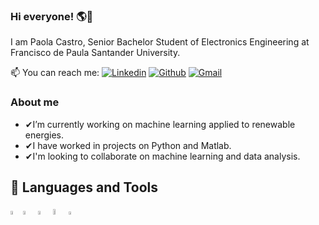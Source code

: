 ### Hi everyone! 🌎👋

I am Paola Castro, Senior Bachelor Student of Electronics Engineering at Francisco de Paula Santander University.

📫 You can reach me:
[![Linkedin](https://img.shields.io/badge/-LinkedIn-blue?style=flat&logo=Linkedin&logoColor=white)](https://www.linkedin.com/in/paola-andrea-castro-correa-02471a234/)  [![Github](https://img.shields.io/badge/-Github-000?style=flat&logo=Github&logoColor=white)](https://github.com/C-Paola)  [![Gmail](https://img.shields.io/badge/-Gmail-c71610?style=flat&logo=Gmail&logoColor=white)](mailto:paolaandreacaco@ufps.edu.co)

### About me

- ✔I’m currently working on machine learning applied to renewable energies.
- ✔I have worked in projects on Python and Matlab.
- ✔I'm looking to collaborate on machine learning and data analysis.


## 📌 Languages and Tools

[<code><img width="4%" src="https://user-images.githubusercontent.com/62435332/219449760-db4744c0-1d44-4f8f-9044-13c2e9a0aed4.png"></code>](https://www.python.org/)[<code><img width="4%" src="https://user-images.githubusercontent.com/62435332/219450116-2cd03d24-6920-400f-ab72-d1fe1fc15883.png"></code>](https://www.mathworks.com/products/matlab.html) [<code><img width="4%" src="https://user-images.githubusercontent.com/62435332/219451705-1464f37c-163e-42f6-989d-7f2132fc8f47.png"></code>](https://developer.mozilla.org/es/docs/Web/HTML) [<code><img width="4.9%" src="https://user-images.githubusercontent.com/62435332/219452354-a711b36a-7b7a-42e8-bda3-fe39a1b23da9.png"></code>](https://developer.mozilla.org/es/docs/Web/CSS)[<code><img width="3.8%" src="https://user-images.githubusercontent.com/62435332/219456379-3763ba76-0d52-45cb-b6be-5cda317120b4.png"></code>](https://developer.mozilla.org/es/docs/Web/JavaScript)

